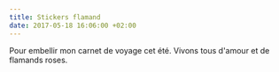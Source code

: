 ```yaml
---
title: Stickers flamand
date: 2017-05-18 16:06:00 +02:00
---
```


Pour embellir mon carnet de voyage cet été. Vivons tous d'amour et de flamands roses.